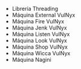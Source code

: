 - Librería Threading
- Máquina External VulNyx
- Máquina Fire VulNyx
- Máquina Jenk VulNyx
- Máquina Listen VulNyx
- Máquina Look VulNyx
- Máquina Shop VulNyx
- Máquina Wicca VulNyx
- Máquina Nagini
